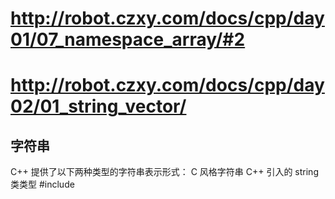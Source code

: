 # http://robot.czxy.com/docs/cpp/day01/07_namespace_array/#2
# http://robot.czxy.com/docs/cpp/day02/01_string_vector/


## 字符串
C++ 提供了以下两种类型的字符串表示形式：
    C 风格字符串
    C++ 引入的 string 类类型 #include <string>




